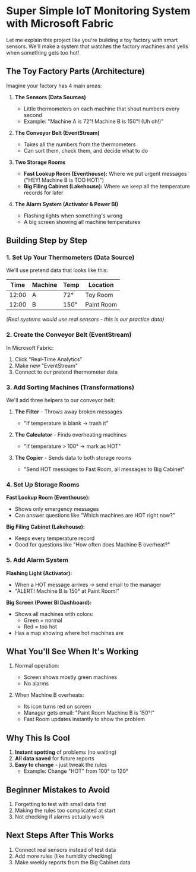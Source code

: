 # **Super Simple IoT Monitoring System with Microsoft Fabric**

Let me explain this project like you're building a toy factory with smart sensors. We'll make a system that watches the factory machines and yells when something gets too hot!

## **The Toy Factory Parts (Architecture)**

Imagine your factory has 4 main areas:

1. **The Sensors (Data Sources)**
   - Little thermometers on each machine that shout numbers every second
   - Example: "Machine A is 72°! Machine B is 150°! (Uh oh!)"

2. **The Conveyor Belt (EventStream)**
   - Takes all the numbers from the thermometers
   - Can sort them, check them, and decide what to do

3. **Two Storage Rooms**
   - **Fast Lookup Room (Eventhouse):** Where we put urgent messages ("HEY! Machine B is TOO HOT!")
   - **Big Filing Cabinet (Lakehouse):** Where we keep all the temperature records for later

4. **The Alarm System (Activator & Power BI)**
   - Flashing lights when something's wrong
   - A big screen showing all machine temperatures

## **Building Step by Step**

### **1. Set Up Your Thermometers (Data Source)**
We'll use pretend data that looks like this:

| Time | Machine | Temp | Location |
|------|---------|------|----------|
| 12:00 | A | 72° | Toy Room |
| 12:00 | B | 150° | Paint Room | 

*(Real systems would use real sensors - this is our practice data)*

### **2. Create the Conveyor Belt (EventStream)**
In Microsoft Fabric:
1. Click "Real-Time Analytics"
2. Make new "EventStream"
3. Connect to our pretend thermometer data

### **3. Add Sorting Machines (Transformations)**
We'll add three helpers to our conveyor belt:

1. **The Filter** - Throws away broken messages
   - "If temperature is blank → trash it"

2. **The Calculator** - Finds overheating machines
   - "If temperature > 100° → mark as HOT"

3. **The Copier** - Sends data to both storage rooms
   - "Send HOT messages to Fast Room, all messages to Big Cabinet"

### **4. Set Up Storage Rooms**

**Fast Lookup Room (Eventhouse):**
- Shows only emergency messages
- Can answer questions like "Which machines are HOT right now?"

**Big Filing Cabinet (Lakehouse):**
- Keeps every temperature record
- Good for questions like "How often does Machine B overheat?"

### **5. Add Alarm System**

**Flashing Light (Activator):**
- When a HOT message arrives → send email to the manager
- "ALERT! Machine B is 150° at Paint Room!"

**Big Screen (Power BI Dashboard):**
- Shows all machines with colors:
  - Green = normal
  - Red = too hot
- Has a map showing where hot machines are

## **What You'll See When It's Working**

1. Normal operation:
   - Screen shows mostly green machines
   - No alarms

2. When Machine B overheats:
   - Its icon turns red on screen
   - Manager gets email: "Paint Room Machine B is 150°!"
   - Fast Room updates instantly to show the problem

## **Why This Is Cool**

1. **Instant spotting** of problems (no waiting)
2. **All data saved** for future reports
3. **Easy to change** - just tweak the rules
   - Example: Change "HOT" from 100° to 120°

## **Beginner Mistakes to Avoid**

1. Forgetting to test with small data first
2. Making the rules too complicated at start
3. Not checking if alarms actually work

## **Next Steps After This Works**

1. Connect real sensors instead of test data
2. Add more rules (like humidity checking)
3. Make weekly reports from the Big Cabinet data
